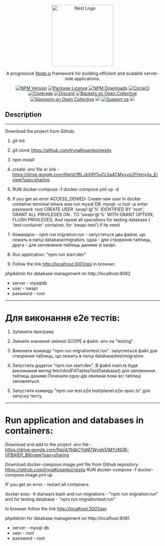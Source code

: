 <p align="center">
  <a href="http://nestjs.com/" target="blank"><img src="https://nestjs.com/img/logo-small.svg" width="200" alt="Nest Logo" /></a>
</p>

[circleci-image]: https://img.shields.io/circleci/build/github/nestjs/nest/master?token=abc123def456
[circleci-url]: https://circleci.com/gh/nestjs/nest

  <p align="center">A progressive <a href="http://nodejs.org" target="_blank">Node.js</a> framework for building efficient and scalable server-side applications.</p>
    <p align="center">
<a href="https://www.npmjs.com/~nestjscore" target="_blank"><img src="https://img.shields.io/npm/v/@nestjs/core.svg" alt="NPM Version" /></a>
<a href="https://www.npmjs.com/~nestjscore" target="_blank"><img src="https://img.shields.io/npm/l/@nestjs/core.svg" alt="Package License" /></a>
<a href="https://www.npmjs.com/~nestjscore" target="_blank"><img src="https://img.shields.io/npm/dm/@nestjs/common.svg" alt="NPM Downloads" /></a>
<a href="https://circleci.com/gh/nestjs/nest" target="_blank"><img src="https://img.shields.io/circleci/build/github/nestjs/nest/master" alt="CircleCI" /></a>
<a href="https://coveralls.io/github/nestjs/nest?branch=master" target="_blank"><img src="https://coveralls.io/repos/github/nestjs/nest/badge.svg?branch=master#9" alt="Coverage" /></a>
<a href="https://discord.gg/G7Qnnhy" target="_blank"><img src="https://img.shields.io/badge/discord-online-brightgreen.svg" alt="Discord"/></a>
<a href="https://opencollective.com/nest#backer" target="_blank"><img src="https://opencollective.com/nest/backers/badge.svg" alt="Backers on Open Collective" /></a>
<a href="https://opencollective.com/nest#sponsor" target="_blank"><img src="https://opencollective.com/nest/sponsors/badge.svg" alt="Sponsors on Open Collective" /></a>
  <a href="https://paypal.me/kamilmysliwiec" target="_blank"><img src="https://img.shields.io/badge/Donate-PayPal-ff3f59.svg"/></a>
    <a href="https://opencollective.com/nest#sponsor"  target="_blank"><img src="https://img.shields.io/badge/Support%20us-Open%20Collective-41B883.svg" alt="Support us"></a>
  <a href="https://twitter.com/nestframework" target="_blank"><img src="https://img.shields.io/twitter/follow/nestframework.svg?style=social&label=Follow"></a>
</p>
  <!--[![Backers on Open Collective](https://opencollective.com/nest/backers/badge.svg)](https://opencollective.com/nest#backer)
  [![Sponsors on Open Collective](https://opencollective.com/nest/sponsors/badge.svg)](https://opencollective.com/nest#sponsor)-->

## Description

---------------------------------------------------------------------------------------------------------------

Download the project from Github:

1. git init
2. git clone https://github.com/IrynaKosenko/nestjs
3. npm install
4. create .env file or link - <https://drive.google.com/file/d/1ffLJbX9Y5yCLVa4CMxyvp2FHmiyjla_E/view?usp=sharing>
5. RUN docker-compose -f docker-compose.yml up -d
6. If you get an error ACCESS_DENIED:
Create new user in docker container terminal where was run mysql DB: 
mysql -u root -p
enter password: root
CREATE USER 'swapi'@'%' IDENTIFIED BY 'root';
GRANT ALL PRIVILEGES ON *.* TO 'swapi'@'%' WITH GRANT OPTION;
FLUSH PRIVILEGES;
Аnd repeat all operations for testing database ( 'test-container' container, for 'swapi-test') if its need

7. Командою - npm run migration:run - запустяться два файли, що лежать в папці database/migration, одна - для створення таблиць, друга - для заповнення таблиць даними зі swapi.
8. Run application: "npm run start:dev"
9. Follow the link <http://localhost:3001/api> in browser.

phpAdmin for database management on http://localhost:8082
- server - mysqldb
- user - swapi
- password - root

---------------------------------------------------------------------------------------------------------------

# Для виконання е2е тестів:
1. Зупинити програму

2. Змінити значення змінної SCOPE в файлі .env на "testing".

4. Виконати команду "npm run migrationtest:run". запуститься файл для створення таблиць, що лежить в папці database/test/migration

5. Запустити додаток "npm run start:dev". В файлі main.ts буде викликаний метод fetchAndFillTablesTestDatabase() для заповнення таблиць даними.Почекати одну-дві хвилини поки всі таблиці заповняться.

6. Запустити команду "npm run test:e2e test/planet.e2e-spec.ts" для запуску тесту.

--------------------------------------------------------------------------------------------------------------

# Run application and databases in containers:

Download and add to the project .env file - <https://drive.google.com/file/d/1lldbCYgM7Wvgb51MYzNOR-VFBAIEP_B9/view?usp=sharing>

Download docker-compose.image.yml file from Github repository: <https://github.com/IrynaKosenko/nestjs>
RUN docker-compose -f docker-compose.image.yml up

IF you get an error - restart all containers.

docker exec -it starwars bash
and run migrations  -  "npm run migration:run"
and for testing database - "npm run migrationtest:run"

In browser follow the link <http://localhost:3001/api>

phpAdmin for database management on http://localhost:8081
- server - mysql-db
- user - root
- password - root